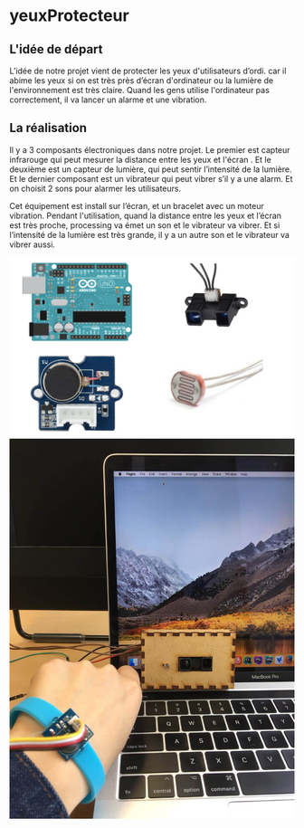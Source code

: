 # yeuxProtecteur

## L'idée de départ
L’idée de notre projet vient de protecter les yeux d'utilisateurs d’ordi. car il abime les yeux si on est très près d’écran d'ordinateur ou la lumière de l'environnement est très claire. Quand les gens utilise l'ordinateur pas correctement, il va lancer un alarme et une vibration.

## La réalisation
Il y a 3 composants électroniques dans notre projet. Le premier est capteur infrarouge qui peut mesurer la distance entre les yeux et l'écran . Et le deuxième est un capteur de lumière, qui peut sentir l’intensité de la lumière. Et le dernier composant est un vibrateur qui peut vibrer s’il y a une alarm. Et on choisit 2 sons pour alarmer les utilisateurs. 

Cet équipement est install sur l’écran, et un bracelet avec un moteur vibration. Pendant l'utilisation, quand la distance entre les yeux et l’écran est très proche, processing va émet un son et le vibrateur va vibrer. Et si l’intensité de la lumière est très grande, il y a un autre son et le vibrateur va vibrer aussi.

![elements](images/elements.png)
![elements](images/product.jpeg)